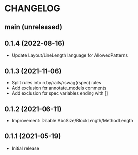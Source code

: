 # CHANGELOG

## main (unreleased)

## 0.1.4 (2022-08-16)
- Update Layout/LineLength language for AllowedPatterns

## 0.1.3 (2021-11-06)
- Split rules into ruby/rails/rswag(rspec) rules
- Add exclusion for annotate_models comments
- Add exclusion for spec variables ending with []

## 0.1.2 (2021-06-11)
- Improvement: Disable AbcSize/BlockLength/MethodLength

## 0.1.1 (2021-05-19)
- Initial release
